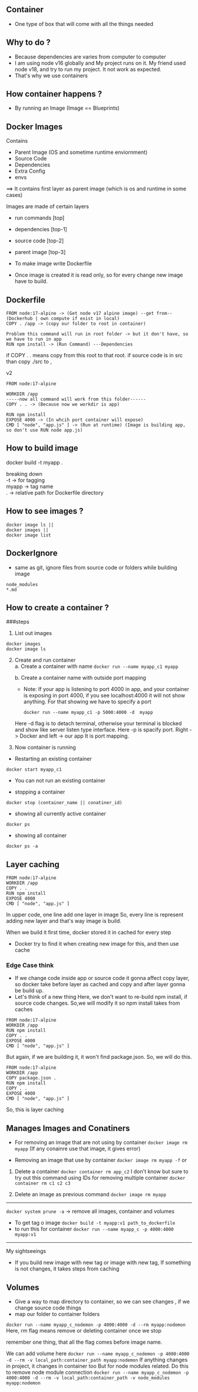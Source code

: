 ## Container
- One type of box that will come with all the things needed

## Why to do ?
- Because dependencies are varies from computer to computer
- I am using node v16 globally and My project runs on it. My friend used node v18, and try to run my project. It not work as expected.
- That's why we use containers

## How container happens ?
- By running an Image (Image == Blueprints)

## Docker Images

Contains
- Parent Image (OS and sometime runtime enviornment)
- Source Code
- Dependencies
- Extra Config
- envs

==> It contains first layer as parent image (which is os and runtime in some cases)

Images are made of certain layers
- run commands [top]
- dependencies [top-1]
- source code [top-2]
- parent image [top-3]

- To make image write Dockerfile
- Once image is created it is read only, so for every change new image have to build.
## Dockerfile

```
FROM node:17-alpine -> (Get node v17 alpine image) --get from-- (Dockerhub | own compute if exist in local)
COPY . /app -> (copy our folder to root in container)

Problem this command will run in root folder -> but it don't have, so we have to run in app
RUN npm install -> (Run Command) ---Dependencies
```
if COPY . . means copy from this root to that root.
if source code is in src than copy ./src to ,

v2
```
FROM node:17-alpine

WORKDIR /app
-----now all command will work from this folder------
COPY . . -> (Because now we workdir is app)

RUN npm install
EXPOSE 4000 -> (In whcih port container will expose)
CMD [ "node", "app.js" ] -> (Run at runtime) (Image is building app, so don't use RUN node app.js)
```


## How to build image

docker build -t myapp .

breaking down<br/>
-t -> for tagging<br/>
myapp -> tag name<br/>
. -> relative path for Dockerfile directory<br/>


## How to see images ?
```
docker image ls ||
docker images ||
docker image list
```

## DockerIgnore

- same as git, ignore files from source code or folders while building image

```
node_modules
*.md
```

## How to create a container ?

###steps

1. List out images
```
docker images
docker image ls
```

2. Create and run container<br/>
    a. Create a container with name
        ```
        docker run --name myapp_c1 myapp
        ```
    
    b. Create a container name with outside port mapping
    - Note: If your app is listening to port 4000 in app, and your container is exposing in port 4000, if you see localhost:4000 it will not show anything. For that showing we have to specify a port

        ```
        docker run --name myapp_c1 -p 5000:4000 -d  myapp
        ```
    Here -d flag is to detach terminal, otherwise your terminal is blocked and show like server listen type interface.
    Here -p is spacify port. Right -> Docker and left -> our app
    It is port mapping.

3. Now container is running

- Restarting an existing container
```
docker start myapp_c1
```

- You can not run an existing container

- stopping a container
```
docker stop (container_name || conatiner_id)
```

- showing all currently active container
```
docker ps
```

- showing all container
```
docker ps -a
```

## Layer caching

```
FROM node:17-alpine
WORKDIR /app
COPY . .
RUN npm install
EXPOSE 4000
CMD [ "node", "app.js" ]
```
In upper code, one line add one layer in image
So, every line is represent adding new layer and that's way image is build.

When we build it first time, docker stored it in cached for every step
- Docker try to find it when creating new image for this, and then use cache

### Edge Case think
- If we change code inside app or source code it gonna affect copy layer, so docker take before layer as cached and copy and after layer gonna be build up.
- Let's think of a new thing
Here, we don't want to re-build npm install, if source code changes. So,we will modify it so npm install takes from caches
```
FROM node:17-alpine
WORKDIR /app
RUN npm install
COPY . .
EXPOSE 4000
CMD [ "node", "app.js" ]
```
But again, if we are building it, it won't find package.json. So, we will do this.
```
FROM node:17-alpine
WORKDIR /app
COPY package.json .
RUN npm install
COPY . .
EXPOSE 4000
CMD [ "node", "app.js" ]
```
So, this is layer caching


## Manages Images and Conatiners

- For removing an image that are not using by container
```docker image rm myapp``` (If any conainre use that image, it gives error)

- Removing an image that use by container
```docker image rm myapp -f```
or
1. Delete a container
```docker container rm app_c2```
I don't know but sure to try out this command using IDs
for removing multiple container
```docker container rm c1 c2 c3```

2. Delete an image as previous command
```docker image rm myapp```
---------------------------------------------------------

```docker system prune -a``` -> remove all images, container and volumes

- To get tag o image
```docker build -t myapp:v1 path_to_dockerfile```
- to run this for container
```docker run --name myapp_c -p 4000:4000 myapp:v1```
----------------------------------------------------------

My sightseeings

- If you build new image with new tag or image with new tag, If something is not changes, it takes steps from caching

## Volumes
- Give a way to map directory to container, so we can see changes , if we change source code things
- map our folder to container folders

```docker run --name myapp_c_nodemon -p 4000:4000 -d --rm myapp:nodemon``` Here, rm flag means remove or deleting container once we stop

remember one thing, that all the flag comes before image name.

We can add volume here
```docker run --name myapp_c_nodemon -p 4000:4000 -d --rm -v local_path:container_path myapp:nodemon```
If anything changes in project, it changes in container too
But for node modules related. Do this to remove node module connection
```docker run --name myapp_c_nodemon -p 4000:4000 -d --rm -v local_path:container_path -v node_modules myapp:nodemon```

